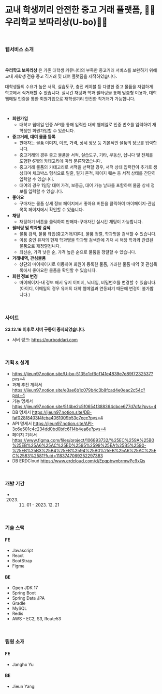 # 교내 학생끼리 안전한 중고 거래 플랫폼, 🧑‍🎓우리학교 보따리상(U-bo)👩‍🎓
<br>

### 웹서비스 소개

<br>

**우리학교 보따리상** 은 기존 대학생 커뮤니티의 부족한 중고거래 서비스를 보완하기 위해 교내 재학생 전용 중고 직거래 및 대여 플랫폼을 제작하였습니다. 

대학생들의 수요가 높은 서적, 실습도구, 충전 케이블 등 다양한 중고 물품을 저렴하게 학교에서 직거래할 수 있습니다. 실시간 채팅과 학과 필터링을 통해 맞춤형 이용과, 대학 웹메일 인증을 통한 회원가입으로 재학생끼리 안전한 직거래가 가능합니다. 

<br> 

- **회원가입**
  - 대학교 웹메일 인증 API를 통해 입력한 대학 웹메일로 인증 번호를 입력하여 재학생만 회원가입할 수 있습니다.
- **중고거래, 대여 물품 등록**
  - 판매자는 물품 이미지, 이름, 가격, 상세 정보 등 기본적인 물품의 정보를 입력합니다. 
  - 중고거래의 경우 중고 물품을 서적, 실습도구, 기타, 부동산, 삽니다 및 전체를 포함한 6개의 카테고리에 따라 분류하였습니다.
  - 중고거래 물품의 카테고리로 서적을 선택할 경우, 서적 상태 입력칸이 추가로 생성되며 체크박스 형식으로 밑줄, 필기 흔적, 페이지 훼손 등 서적 상태를 간단히 입력할 수 있습니다. 
  - 대여의 경우 1일당 대여 가격, 보증금, 대여 가능 날짜를 포함하여 물품 상세 정보를 입력할 수 있습니다. 
- **좋아요**
  - 구매자는 물품 상세 정보 페이지에서 좋아요 버튼을 클릭하여 마이페이지-관심목록 페이지에서 확인할 수 있습니다. 
- **채팅**
  - 채팅하기 버튼을 클릭하여 판매자-구매자간 실시간 채팅이 가능합니다. 
- **필터링 및 학과명 검색**
  - 물품 검색, 물품 타입(중고거래/대여), 물품 정렬, 학과명을 검색할 수 있습니다.
  - 이용 중인 유저의 현재 학과명을 학과명 검색란에 기재 시 해당 학과와 관련된 물품으로 재정렬됩니다.
  - 최신순, 가격 낮은 순, 가격 높은 순으로 물품을 정렬할 수 있습니다. 
- **거래내역, 관심물품**
  - 상단의 마이페이지로 이동하여 회원이 등록한 물품, 거래한 물품 내역 및 관심목록에서 좋아요한 물품을 확인할 수 있습니다.
- **회원 정보 변경**
  - 마이페이지-내 정보 에서 유저 이미지, 닉네임, 비밀번호를 변경할 수 있습니다. (아이디, 이메일의 경우 유저의 대학 웹메일과 연동되기 때문에 변경이 불가합니다.) 

<br>

### 사이트

**23.12.16 이후로 서버 구동이 중지되었습니다.**

- 서버 링크: https://ourboddari.com

<br>

### 기획 & 설계

- https://jieun97.notion.site/U-bo-5135c1cf6cf141e4839e7e89f7232537?pvs=4
- 과제 추진 계획서 https://jieun97.notion.site/e3ae6b1c079b4c3b8fcad4e0eac2c54c?pvs=4
- 기능 명세서 https://jieun97.notion.site/514be2c5f0654f388364cbce677d7dfa?pvs=4
- DB 명세서 https://jieun97.notion.site/DB-faf028f8403f4feba4061009b53c7eec?pvs=4
- API 명세서 https://jieun97.notion.site/API-3c6e501c4c234dd0bd0bfc6114b4ea6e?pvs=4
- 페이지 기획서 https://www.figma.com/files/project/106893732/%25EC%259A%25B0%25EB%25A6%25AC%25ED%2595%2599%25EA%25B5%2590-%25EB%25B3%25B4%25EB%2594%25B0%25EB%25A6%25AC%25EC%2583%2581?fuid=1183747069252297383
- DB ERDCloud https://www.erdcloud.com/d/EpqpbwnbrmwPe9xQs
  

<br>

### 개발 기간
- 2023. 11. 01 - 2023. 12. 21

<br>

### 기술 스택

#### FE
- Javascript
- React
- BootStrap
- Figma

#### BE
- Open JDK 17
- Spring Boot
- Spring Data JPA
- Gradle
- MySQL
- Redis
- AWS - EC2, S3, Route53

<br>

### 팀원 소개

#### FE
- Jangho Yu

#### BE
- Jieun Yang

<br>

